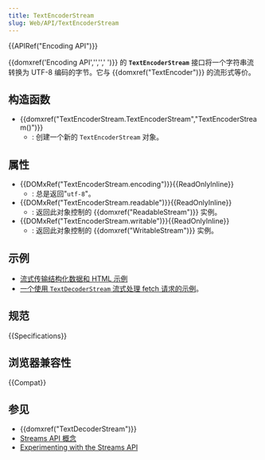 ```yaml
---
title: TextEncoderStream
slug: Web/API/TextEncoderStream
---
```

{{APIRef("Encoding API")}}

{{domxref('Encoding API','','',' ')}} 的 **`TextEncoderStream`** 接口将一个字符串流转换为 UTF-8 编码的字节。它与 {{domxref("TextEncoder")}} 的流形式等价。

## 构造函数

- {{domxref("TextEncoderStream.TextEncoderStream","TextEncoderStream()")}}
  - : 创建一个新的 `TextEncoderStream` 对象。

## 属性

- {{DOMxRef("TextEncoderStream.encoding")}}{{ReadOnlyInline}}
  - : 总是返回"`utf-8`"。
- {{DOMxRef("TextEncoderStream.readable")}}{{ReadOnlyInline}}
  - : 返回此对象控制的 {{domxref("ReadableStream")}} 实例。
- {{DOMxRef("TextEncoderStream.writable")}}{{ReadOnlyInline}}
  - : 返回此对象控制的 {{domxref("WritableStream")}} 实例。

## 示例

- [流式传输结构化数据和 HTML 示例](https://streams.spec.whatwg.org/demos/)
- [一个使用 `TextDecoderStream` 流式处理 fetch 请求的示例](https://glitch.com/~fetch-request-stream)。

## 规范

{{Specifications}}

## 浏览器兼容性

{{Compat}}

## 参见

- {{domxref("TextDecoderStream")}}
- [Streams API 概念](/zh-CN/docs/Web/API/Streams_API/Concepts)
- [Experimenting with the Streams API](https://deanhume.com/experimenting-with-the-streams-api/)
